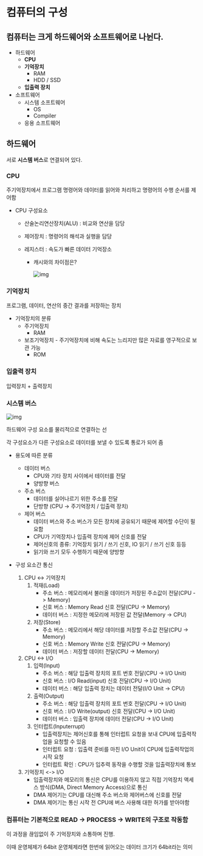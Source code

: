 # 컴퓨터의 구성

## 컴퓨터는 크게 하드웨어와 소프트웨어로 나뉜다.

- 하드웨어
  - **CPU**
  - **기억장치**
    - RAM
    - HDD / SSD
  - **입출력 장치**
- 소프트웨어
  - 시스템 소프트웨어
    - OS
    - Compiler
  - 응용 소프트웨어

## 하드웨어

서로 **시스템 버스**로 연결되어 있다.

### CPU

주기억장치에서 프로그램 명령어와 데이터를 읽어와 처리하고 명령어의 수행 순서를 제어함

- CPU 구성요소

  - 산술논리연산장치(ALU) : 비교와 연산을 담당

  - 제어장치 : 명령어의 해석과 실행을 담당

  - 레지스터 : 속도가 빠른 데이터 기억장소

    - 캐시와의 차이점은?

      ![img](http://melonicedlatte.com/system/uploads/images/000/001/482/original/image.png?1541583910)

### 기억장치

프로그램, 데이터, 연산의 중간 결과를 저장하는 장치

- 기억장치의 분류
  - 주기억장치
    - RAM
  - 보조기억장치 - 주기억장치에 비해 속도는 느리지만 많은 자료를 영구적으로 보관 가능
    - ROM

### 입출력 장치

입력장치 + 출력장치

### 시스템 버스

![img](https://media.vlpt.us/images/fldfls/post/eb561c8e-d6b5-4c44-b579-2dd90e7f8f0d/image.png)

하드웨어 구성 요소를 물리적으로 연결하는 선

각 구성요소가 다른 구성요소로 데이터를 보낼 수 있도록 통로가 되어 줌



- 용도에 따른 분류
  - 데이터 버스
    - CPU와 기타 장치 사이에서 테이터를 전달
    - 양방향 버스
  - 주소 버스
    - 데이터를 실어나르기 위한 주소를 전달
    - 단방향 (CPU → 주기억장치 / 입출력 장치)
  - 제어 버스
    - 데이터 버스와 주소 버스가 모든 장치에 공유되기 때문에 제어할 수단이 필요함
    - CPU가 기억장치나 입출력 장치에 제어 신호를 전달
    - 제어신호의 종류: 기억장치 읽기 / 쓰기 신호, IO 읽기 / 쓰기 신호 등등
    - 읽기와 쓰기 모두 수행하기 때문에 양방향



- 구성 요소간 통신
  1. CPU <-> 기억장치
     1. 적재(Load)
        - 주소 버스 : 메모리에서 불러올 데이터가 저장된 주소값이 전달(CPU -> Memory)
        - 신호 버스 : Memory Read 신호 전달(CPU -> Memory)
        - 데이터 버스 : 지정한 메모리에 저장된 값 전달(Memory -> CPU)
     2. 저장(Store)
        - 주소 버스 : 메모리에서 해당 데이터를 저장할 주소값 전달(CPU -> Memory)
        - 신호 버스 : Memory Write 신호 전달(CPU -> Memory)
        - 데이터 버스 : 저장할 데이터 전달(CPU -> Memory)
  2. CPU <-> I/O
     1. 입력(Input)
        - 주소 버스 : 해당 입출력 장치의 포트 번호 전달(CPU -> I/O Unit)
        - 신호 버스 : I/O Read(input) 신호 전달(CPU -> I/O Unit)
        - 데이터 버스 : 해당 입출력 장치는 데이터 전달(I/O Unit -> CPU)
     2. 출력(Output)
        - 주소 버스 : 해당 입출력 장치의 포트 번호 전달(CPU -> I/O Unit)
        - 신호 버스 : I/O Write(output) 신호 전달(CPU -> I/O Unit)
        - 데이터 버스 : 입출력 장치에 데이터 전달(CPU -> I/O Unit)
     3. 인터럽트(Inputerrupt)
        - 입출력장치는 제어신호를 통해 인터럽트 요청을 보내 CPU에 입출력작업을 요청할 수 있음
        - 인터럽트 요청 : 입출력 준비를 마친 I/O Unit이 CPU에 입출력작업의 시작 요청
        - 인터럽트 확인 : CPU가 입추력 동작을 수행할 것을 입출력장치에 통보
  3. 기억장치 <-> I/O
     - 입출력장치와 메모리의 통신은 CPU를 이용하지 않고 직접 기억장치 액세스 방식(DMA, Direct Memory Access)으로 통신
     - DMA 제어기는 CPU를 대신해 주소 버스와 제어버스에 신호를 전달
     - DMA 제어기는 통신 시작 전 CPU에 버스 사용해 대한 허가를 받아야함

### 컴퓨터는 기본적으로 READ → PROCESS → WRITE의 구조로 작동함

이 과정을 끊임없이 주 기억장치와 소통하며 진행.

이때 운영체제가 64bit 운영체제라면 한번에 읽어오는 데이터 크기가 64bit라는 의미